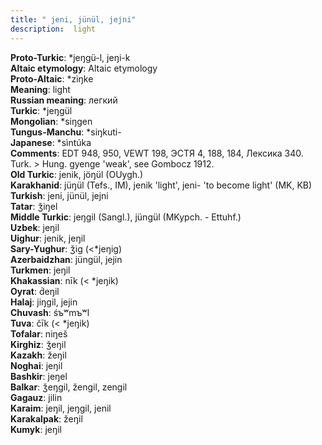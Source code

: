 ```yaml
---
title: " jeni, jünül, jejni"
description:  light
---
```


<strong>Proto-Turkic</strong>:  *jeŋgü-l, jeŋi-k<br>
<strong>Altaic etymology</strong>:  Altaic etymology<br>
<strong> Proto-Altaic</strong>:  *zìŋke<br>
<strong>Meaning</strong>:  light<br>
<strong>Russian meaning</strong>:  легкий<br>
<strong>Turkic</strong>:  *jeŋgül<br>
<strong>Mongolian</strong>:  *siŋgen<br>
<strong>Tungus-Manchu</strong>:  *siŋkuti-<br>
<strong>Japanese</strong>:  *sìntúka<br>
<strong>Comments</strong>:  EDT 948, 950, VEWT 198, ЭСТЯ 4, 188, 184, Лексика 340. Turk. > Hung. gyenge 'weak', see Gombocz 1912.<br>
<strong>Old Turkic</strong>:  jenik, jöŋül (OUygh.)<br>
<strong>Karakhanid</strong>:  jüŋül (Tefs., IM), jenik 'light', jeni- 'to become light' (MK, KB)<br>
<strong>Turkish</strong>:  jeni, jünül, jejni<br>
<strong>Tatar</strong>:  ǯiŋel<br>
<strong>Middle Turkic</strong>:  jeŋgil (Sangl.), jüngül (MKypch. - Ettuhf.)<br>
<strong>Uzbek</strong>:  jeŋil<br>
<strong>Uighur</strong>:  jenik, jeŋil<br>
<strong>Sary-Yughur</strong>:  ǯig (<*jeŋig)<br>
<strong>Azerbaidzhan</strong>:  jüngül, jejin<br>
<strong>Turkmen</strong>:  jeŋil<br>
<strong>Khakassian</strong>:  nīk (< *jeŋik)<br>
<strong>Oyrat</strong>:  d́eŋil<br>
<strong>Halaj</strong>:  jiŋgil, jejin<br>
<strong>Chuvash</strong>:  śъʷmъʷl<br>
<strong>Tuva</strong>:  čīk (< *jeŋik)<br>
<strong>Tofalar</strong>:  niŋeš<br>
<strong>Kirghiz</strong>:  ǯeŋil<br>
<strong>Kazakh</strong>:  žeŋil<br>
<strong>Noghai</strong>:  jeŋil<br>
<strong>Bashkir</strong>:  jeŋel<br>
<strong>Balkar</strong>:  ǯeŋgil, žengil, zengil<br>
<strong>Gagauz</strong>:  jilin<br>
<strong>Karaim</strong>:  jeŋil, jeŋgil, jenil<br>
<strong>Karakalpak</strong>:  žeŋil<br>
<strong>Kumyk</strong>:  jeŋil<br>


